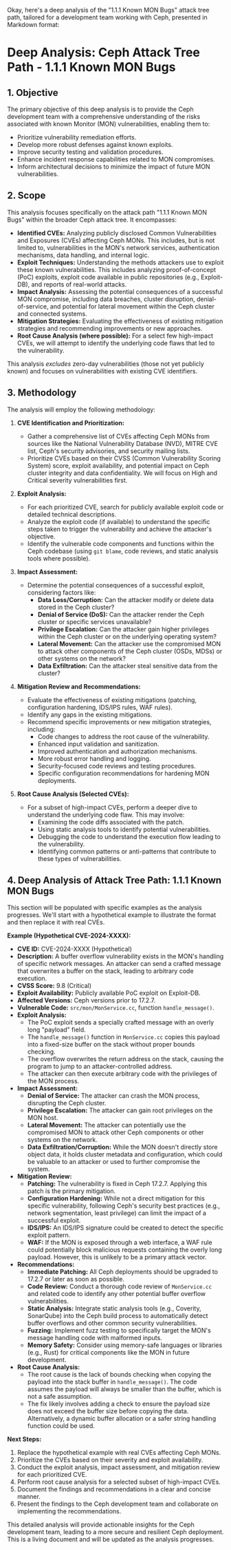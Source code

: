Okay, here's a deep analysis of the "1.1.1 Known MON Bugs" attack tree path, tailored for a development team working with Ceph, presented in Markdown format:

# Deep Analysis: Ceph Attack Tree Path - 1.1.1 Known MON Bugs

## 1. Objective

The primary objective of this deep analysis is to provide the Ceph development team with a comprehensive understanding of the risks associated with known Monitor (MON) vulnerabilities, enabling them to:

*   Prioritize vulnerability remediation efforts.
*   Develop more robust defenses against known exploits.
*   Improve security testing and validation procedures.
*   Enhance incident response capabilities related to MON compromises.
*   Inform architectural decisions to minimize the impact of future MON vulnerabilities.

## 2. Scope

This analysis focuses specifically on the attack path "1.1.1 Known MON Bugs" within the broader Ceph attack tree.  It encompasses:

*   **Identified CVEs:**  Analyzing publicly disclosed Common Vulnerabilities and Exposures (CVEs) affecting Ceph MONs.  This includes, but is not limited to, vulnerabilities in the MON's network services, authentication mechanisms, data handling, and internal logic.
*   **Exploit Techniques:**  Understanding the methods attackers use to exploit these known vulnerabilities. This includes analyzing proof-of-concept (PoC) exploits, exploit code available in public repositories (e.g., Exploit-DB), and reports of real-world attacks.
*   **Impact Analysis:**  Assessing the potential consequences of a successful MON compromise, including data breaches, cluster disruption, denial-of-service, and potential for lateral movement within the Ceph cluster and connected systems.
*   **Mitigation Strategies:**  Evaluating the effectiveness of existing mitigation strategies and recommending improvements or new approaches.
*   **Root Cause Analysis (where possible):** For a select few high-impact CVEs, we will attempt to identify the underlying code flaws that led to the vulnerability.

This analysis *excludes* zero-day vulnerabilities (those not yet publicly known) and focuses on vulnerabilities with existing CVE identifiers.

## 3. Methodology

The analysis will employ the following methodology:

1.  **CVE Identification and Prioritization:**
    *   Gather a comprehensive list of CVEs affecting Ceph MONs from sources like the National Vulnerability Database (NVD), MITRE CVE list, Ceph's security advisories, and security mailing lists.
    *   Prioritize CVEs based on their CVSS (Common Vulnerability Scoring System) score, exploit availability, and potential impact on Ceph cluster integrity and data confidentiality.  We will focus on High and Critical severity vulnerabilities first.

2.  **Exploit Analysis:**
    *   For each prioritized CVE, search for publicly available exploit code or detailed technical descriptions.
    *   Analyze the exploit code (if available) to understand the specific steps taken to trigger the vulnerability and achieve the attacker's objective.
    *   Identify the vulnerable code components and functions within the Ceph codebase (using `git blame`, code reviews, and static analysis tools where possible).

3.  **Impact Assessment:**
    *   Determine the potential consequences of a successful exploit, considering factors like:
        *   **Data Loss/Corruption:**  Can the attacker modify or delete data stored in the Ceph cluster?
        *   **Denial of Service (DoS):** Can the attacker render the Ceph cluster or specific services unavailable?
        *   **Privilege Escalation:** Can the attacker gain higher privileges within the Ceph cluster or on the underlying operating system?
        *   **Lateral Movement:** Can the attacker use the compromised MON to attack other components of the Ceph cluster (OSDs, MDSs) or other systems on the network?
        *   **Data Exfiltration:** Can the attacker steal sensitive data from the cluster?

4.  **Mitigation Review and Recommendations:**
    *   Evaluate the effectiveness of existing mitigations (patching, configuration hardening, IDS/IPS rules, WAF rules).
    *   Identify any gaps in the existing mitigations.
    *   Recommend specific improvements or new mitigation strategies, including:
        *   Code changes to address the root cause of the vulnerability.
        *   Enhanced input validation and sanitization.
        *   Improved authentication and authorization mechanisms.
        *   More robust error handling and logging.
        *   Security-focused code reviews and testing procedures.
        *   Specific configuration recommendations for hardening MON deployments.

5.  **Root Cause Analysis (Selected CVEs):**
    *   For a subset of high-impact CVEs, perform a deeper dive to understand the underlying code flaw. This may involve:
        *   Examining the code diffs associated with the patch.
        *   Using static analysis tools to identify potential vulnerabilities.
        *   Debugging the code to understand the execution flow leading to the vulnerability.
        *   Identifying common patterns or anti-patterns that contribute to these types of vulnerabilities.

## 4. Deep Analysis of Attack Tree Path: 1.1.1 Known MON Bugs

This section will be populated with specific examples as the analysis progresses.  We'll start with a hypothetical example to illustrate the format and then replace it with real CVEs.

**Example (Hypothetical CVE-2024-XXXX):**

*   **CVE ID:** CVE-2024-XXXX (Hypothetical)
*   **Description:**  A buffer overflow vulnerability exists in the MON's handling of specific network messages.  An attacker can send a crafted message that overwrites a buffer on the stack, leading to arbitrary code execution.
*   **CVSS Score:** 9.8 (Critical)
*   **Exploit Availability:**  Publicly available PoC exploit on Exploit-DB.
*   **Affected Versions:** Ceph versions prior to 17.2.7.
*   **Vulnerable Code:** `src/mon/MonService.cc`, function `handle_message()`.
*   **Exploit Analysis:**
    *   The PoC exploit sends a specially crafted message with an overly long "payload" field.
    *   The `handle_message()` function in `MonService.cc` copies this payload into a fixed-size buffer on the stack without proper bounds checking.
    *   The overflow overwrites the return address on the stack, causing the program to jump to an attacker-controlled address.
    *   The attacker can then execute arbitrary code with the privileges of the MON process.
*   **Impact Assessment:**
    *   **Denial of Service:**  The attacker can crash the MON process, disrupting the Ceph cluster.
    *   **Privilege Escalation:**  The attacker can gain root privileges on the MON host.
    *   **Lateral Movement:**  The attacker can potentially use the compromised MON to attack other Ceph components or other systems on the network.
    *   **Data Exfiltration/Corruption:** While the MON doesn't directly store object data, it holds cluster metadata and configuration, which could be valuable to an attacker or used to further compromise the system.
*   **Mitigation Review:**
    *   **Patching:**  The vulnerability is fixed in Ceph 17.2.7.  Applying this patch is the primary mitigation.
    *   **Configuration Hardening:**  While not a direct mitigation for this specific vulnerability, following Ceph's security best practices (e.g., network segmentation, least privilege) can limit the impact of a successful exploit.
    *   **IDS/IPS:**  An IDS/IPS signature could be created to detect the specific exploit pattern.
    *   **WAF:** If the MON is exposed through a web interface, a WAF rule could potentially block malicious requests containing the overly long payload.  However, this is unlikely to be a primary attack vector.
*   **Recommendations:**
    *   **Immediate Patching:**  All Ceph deployments should be upgraded to 17.2.7 or later as soon as possible.
    *   **Code Review:**  Conduct a thorough code review of `MonService.cc` and related code to identify any other potential buffer overflow vulnerabilities.
    *   **Static Analysis:**  Integrate static analysis tools (e.g., Coverity, SonarQube) into the Ceph build process to automatically detect buffer overflows and other common security vulnerabilities.
    *   **Fuzzing:**  Implement fuzz testing to specifically target the MON's message handling code with malformed inputs.
    *   **Memory Safety:** Consider using memory-safe languages or libraries (e.g., Rust) for critical components like the MON in future development.
*   **Root Cause Analysis:**
    *   The root cause is the lack of bounds checking when copying the payload into the stack buffer in `handle_message()`.  The code assumes the payload will always be smaller than the buffer, which is not a safe assumption.
    *   The fix likely involves adding a check to ensure the payload size does not exceed the buffer size before copying the data.  Alternatively, a dynamic buffer allocation or a safer string handling function could be used.

**Next Steps:**

1.  Replace the hypothetical example with real CVEs affecting Ceph MONs.
2.  Prioritize the CVEs based on their severity and exploit availability.
3.  Conduct the exploit analysis, impact assessment, and mitigation review for each prioritized CVE.
4.  Perform root cause analysis for a selected subset of high-impact CVEs.
5.  Document the findings and recommendations in a clear and concise manner.
6.  Present the findings to the Ceph development team and collaborate on implementing the recommendations.

This detailed analysis will provide actionable insights for the Ceph development team, leading to a more secure and resilient Ceph deployment. This is a living document and will be updated as the analysis progresses.